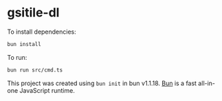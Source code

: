 # gsitile-dl

To install dependencies:

```bash
bun install
```

To run:

```bash
bun run src/cmd.ts
```

This project was created using `bun init` in bun v1.1.18. [Bun](https://bun.sh) is a fast all-in-one JavaScript runtime.
